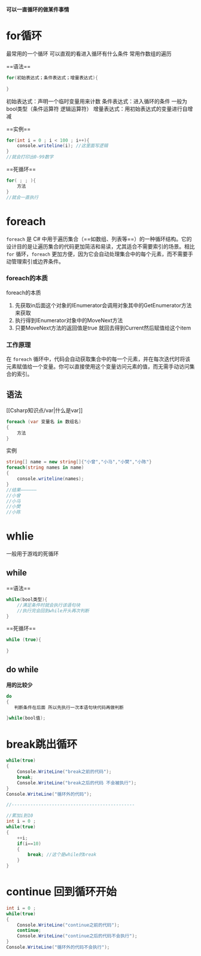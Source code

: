 **可以一直循环的做某件事情**

# for循环
最常用的一个循环 可以直观的看进入循环有什么条件
常用作数组的遍历

==语法==
```csharp
for(初始表达式；条件表达式；增量表达式){
    
}
```
初始表达式：声明一个临时变量用来计数
条件表达式：进入循环的条件 一般为bool类型（条件运算符 逻辑运算符）
增量表达式：用初始表达式的变量进行自增减

==实例==
```csharp
for(int i = 0 ; i < 100 ; i++){
    console.writeline(i); //这里面写逻辑
}
//就会打印出0-99数字
```

==死循环==
```csharp
for( ; ; ){
    方法
}
//就会一直执行
```

# foreach
`foreach` 是 C# 中用于遍历集合（==如数组、列表等==）的一种循环结构。它的设计目的是让遍历集合的代码更加简洁和易读，尤其适合不需要索引的场景。相比 `for` 循环，`foreach` 更加方便，因为它会自动处理集合中的每个元素，而不需要手动管理索引或边界条件。
### foreach的本质
foreach的本质
1. 先获取in后面这个对象的IEnumerator会调用对象其中的GetEnumerator方法 来获取
2. 执行得到IEnumerator对象中的MoveNext方法
3. 只要MoveNext方法的返回值是true 就回去得到Current然后赋值给这个item

### 工作原理

在 `foreach` 循环中，代码会自动获取集合中的每一个元素，并在每次迭代时将该元素赋值给一个变量。你可以直接使用这个变量访问元素的值，而无需手动访问集合的索引。

## 语法
[[Csharp知识点/var|什么是var]]
```csharp
foreach (var 变量名 in 数组名)
{
	方法
}
```
实例
```csharp
string[] name = new string[]{"小曾","小马","小樊","小陈"}
foreach(string names in name)
{
	console.writeline(names);
}
//结果——————
//小曾
//小马
//小樊
//小陈
```

# whlie
一般用于游戏的死循环
## while
==语法==
```csharp
while(bool类型){
    //满足条件时就会执行该语句块
    //执行完会回到while开头再次判断    
}
```

==死循环==
```csharp
while (true){
    
}
```

## do while
**用的比较少**
```csharp
do
{
   判断条件在后面 所以先执行一次本语句块代码再做判断

}while(bool值);
```

# break跳出循环
```csharp
while(true)
{
    Console.WriteLine("break之前的代码");  
    break;
    Console.WriteLine("break之后的代码 不会被执行");  
}    
Console.WriteLine("循环外的代码"); 

//----------------------------------------------

//累加i到10
int i = 0 ;
while(true)
{
    ++i;
    if(i==10)
    {
        break; //这个是while的break
    }
}
```

# continue 回到循环开始
```csharp
int i = 0 ;
while(true)
{
    Console.WriteLine("continue之前的代码"); 
    continue;
    Console.WriteLine("continue之后的代码不会执行"); 
}
Console.WriteLine("循环外的代码不会执行"); 
```
